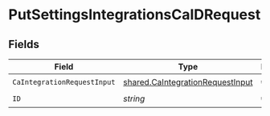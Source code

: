 # PutSettingsIntegrationsCaIDRequest


## Fields

| Field                                                                                | Type                                                                                 | Required                                                                             | Description                                                                          |
| ------------------------------------------------------------------------------------ | ------------------------------------------------------------------------------------ | ------------------------------------------------------------------------------------ | ------------------------------------------------------------------------------------ |
| `CaIntegrationRequestInput`                                                          | [shared.CaIntegrationRequestInput](../../models/shared/caintegrationrequestinput.md) | :heavy_check_mark:                                                                   | N/A                                                                                  |
| `ID`                                                                                 | *string*                                                                             | :heavy_check_mark:                                                                   | N/A                                                                                  |